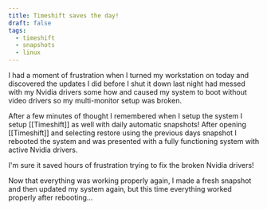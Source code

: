 ```yaml
---
title: Timeshift saves the day!
draft: false
tags:
  - timeshift
  - snapshots
  - linux
---
```

I had a moment of frustration when I turned my workstation on today and discovered the updates I did before I shut it down last night had messed with my Nvidia drivers some how and caused my system to boot without video drivers so my multi-monitor setup was broken.

After a few minutes of thought I remembered when I setup the system I setup [[Timeshift]] as well with daily automatic snapshots!  After opening [[Timeshift]] and selecting restore using the previous days snapshot I rebooted the system and was presented with a fully functioning system with active Nvidia drivers.

I'm sure it saved hours of frustration trying to fix the broken Nvidia drivers!

Now that everything was working properly again, I made a fresh snapshot and then updated my system again, but this time everything worked properly after rebooting...